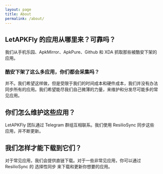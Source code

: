 ```yaml
---
layout: page
title: About
permalink: /about/
---
```


## LetAPKFly 的应用从哪里来？可靠吗？

我们从手机乐园、ApkMirror、ApkPure、Github 和 XDA 抓取那些被酷安下架的应用。

### 酷安下架了这么多应用，你们都会采集吗？

并不。我们希望这样做，但是受限于我们的时间成本和硬件成本，我们并没有办法同步所有的应用。我们希望能尽我们自己微薄的力量，来维护和分发尽可能多的常见应用。

## 你们怎么维护这些应用？

LetAPKFly 团队通过 Telegram 群组互相联系。我们使用 ResilioSync 同步这些应用，并不断更新。

## 我们怎样才能下载到它们？

对于常见应用，我们会提供直链下载。对于一些非常见应用，你可以通过 ResilioSync 的 选择性同步 来下载和更新你想要的应用。
